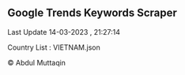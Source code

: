 

## Google Trends Keywords Scraper 
 
Last Update 14-03-2023 , 21:27:14

Country List :
VIETNAM.json



© Abdul Muttaqin 
